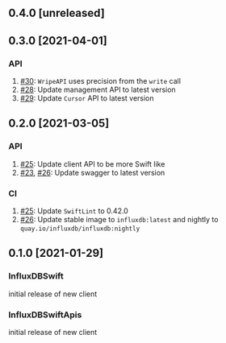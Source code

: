 ## 0.4.0 [unreleased]

## 0.3.0 [2021-04-01]

### API
1. [#30](https://github.com/influxdata/influxdb-client-swift/pull/30): `WripeAPI` uses precision from the `write` call
1. [#28](https://github.com/influxdata/influxdb-client-swift/pull/28): Update management API to latest version
1. [#29](https://github.com/influxdata/influxdb-client-swift/pull/29): Update `Cursor` API to latest version

## 0.2.0 [2021-03-05]

### API
1. [#25](https://github.com/influxdata/influxdb-client-swift/pull/25): Update client API to be more Swift like
1. [#23](https://github.com/influxdata/influxdb-client-swift/pull/23), [#26](https://github.com/influxdata/influxdb-client-swift/pull/26): Update swagger to latest version

### CI
1. [#25](https://github.com/influxdata/influxdb-client-swift/pull/25): Update `SwiftLint` to 0.42.0
1. [#26](https://github.com/influxdata/influxdb-client-swift/pull/26): Update stable image to `influxdb:latest` and nightly to `quay.io/influxdb/influxdb:nightly`

## 0.1.0 [2021-01-29]

### InfluxDBSwift
initial release of new client

### InfluxDBSwiftApis
initial release of new client
